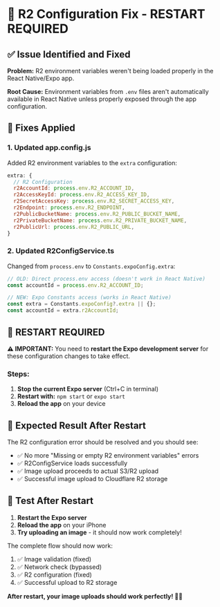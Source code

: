 # 🔧 R2 Configuration Fix - RESTART REQUIRED

## ✅ **Issue Identified and Fixed**

**Problem:** R2 environment variables weren't being loaded properly in the React Native/Expo app.

**Root Cause:** Environment variables from `.env` files aren't automatically available in React Native unless properly exposed through the app configuration.

## 🔧 **Fixes Applied**

### 1. **Updated app.config.js**
Added R2 environment variables to the `extra` configuration:
```javascript
extra: {
  // R2 Configuration  
  r2AccountId: process.env.R2_ACCOUNT_ID,
  r2AccessKeyId: process.env.R2_ACCESS_KEY_ID,
  r2SecretAccessKey: process.env.R2_SECRET_ACCESS_KEY,
  r2Endpoint: process.env.R2_ENDPOINT,
  r2PublicBucketName: process.env.R2_PUBLIC_BUCKET_NAME,
  r2PrivateBucketName: process.env.R2_PRIVATE_BUCKET_NAME,
  r2PublicUrl: process.env.R2_PUBLIC_URL,
}
```

### 2. **Updated R2ConfigService.ts**
Changed from `process.env` to `Constants.expoConfig.extra`:
```typescript
// OLD: Direct process.env access (doesn't work in React Native)
const accountId = process.env.R2_ACCOUNT_ID;

// NEW: Expo Constants access (works in React Native)
const extra = Constants.expoConfig?.extra || {};
const accountId = extra.r2AccountId;
```

## 🚀 **RESTART REQUIRED**

**⚠️ IMPORTANT:** You need to **restart the Expo development server** for these configuration changes to take effect.

### Steps:
1. **Stop the current Expo server** (Ctrl+C in terminal)
2. **Restart with:** `npm start` or `expo start`
3. **Reload the app** on your device

## 🎯 **Expected Result After Restart**

The R2 configuration error should be resolved and you should see:
- ✅ No more "Missing or empty R2 environment variables" errors
- ✅ R2ConfigService loads successfully  
- ✅ Image upload proceeds to actual S3/R2 upload
- ✅ Successful image upload to Cloudflare R2 storage

## 🧪 **Test After Restart**

1. **Restart the Expo server**
2. **Reload the app** on your iPhone
3. **Try uploading an image** - it should now work completely!

The complete flow should now work:
1. ✅ Image validation (fixed)
2. ✅ Network check (bypassed) 
3. ✅ R2 configuration (fixed)
4. ✅ Successful upload to R2 storage

**After restart, your image uploads should work perfectly! 📸✨**